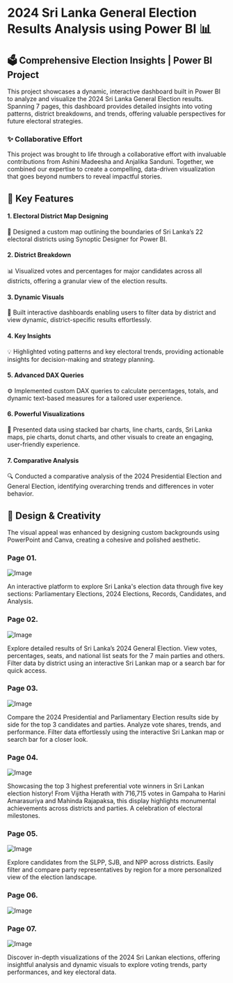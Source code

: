 # 2024 Sri Lanka General Election Results Analysis using Power BI 📊

## 🗳️ Comprehensive Election Insights | Power BI Project

This project showcases a dynamic, interactive dashboard built in Power BI to analyze and visualize the 2024 Sri Lanka General Election results. Spanning 7 pages, this dashboard provides detailed insights into voting patterns, district breakdowns, and trends, offering valuable perspectives for future electoral strategies.


### ✨ Collaborative Effort 

This project was brought to life through a collaborative effort with invaluable contributions from Ashini Madeesha and Anjalika Sanduni. Together, we combined our expertise to create a compelling, data-driven visualization that goes beyond numbers to reveal impactful stories.

## 🎯 Key Features

#### 1. Electoral District Map Designing

📍 Designed a custom map outlining the boundaries of Sri Lanka’s 22 electoral districts using Synoptic Designer for Power BI.

        
#### 2. District Breakdown

📊 Visualized votes and percentages for major candidates across all districts, offering a granular view of the election results.
 
#### 3. Dynamic Visuals
 
🔄 Built interactive dashboards enabling users to filter data by district and view dynamic, district-specific results effortlessly.
 
#### 4. Key Insights

💡 Highlighted voting patterns and key electoral trends, providing actionable insights for decision-making and strategy planning.

#### 5. Advanced DAX Queries

⚙️ Implemented custom DAX queries to calculate percentages, totals, and dynamic text-based measures for a tailored user experience.

#### 6. Powerful Visualizations

🎨 Presented data using stacked bar charts, line charts, cards, Sri Lanka maps, pie charts, donut charts, and other visuals to create an engaging, user-friendly experience.

#### 7. Comparative Analysis

🔍 Conducted a comparative analysis of the 2024 Presidential Election and General Election, identifying overarching trends and differences in voter behavior.

## 🎨 Design & Creativity

The visual appeal was enhanced by designing custom backgrounds using PowerPoint and Canva, creating a cohesive and polished aesthetic.

### Page 01.

![Image](https://github.com/user-attachments/assets/c7bc5608-d9f2-40d6-af5f-163623f19713)

An interactive platform to explore Sri Lanka's election data through five key sections: Parliamentary Elections, 2024 Elections, Records, Candidates, and Analysis.


### Page 02.

![Image](https://github.com/user-attachments/assets/09a5cb28-5a58-4f59-b03f-35c1aa5b888a)

Explore detailed results of Sri Lanka’s 2024 General Election. View votes, percentages, seats, and national list seats for the 7 main parties and others. Filter data by district using an interactive Sri Lankan map or a search bar for quick access.



### Page 03.

![Image](https://github.com/user-attachments/assets/9b3543ef-4e43-4520-8d58-e829ab2f60c6)

Compare the 2024 Presidential and Parliamentary Election results side by side for the top 3 candidates and parties. Analyze vote shares, trends, and performance. Filter data effortlessly using the interactive Sri Lankan map or search bar for a closer look.


### Page 04.

![Image](https://github.com/user-attachments/assets/51bb68c1-117b-4627-bc7c-e2017128872e)

Showcasing the top 3 highest preferential vote winners in Sri Lankan election history! From Vijitha Herath with 716,715 votes in Gampaha to Harini Amarasuriya and Mahinda Rajapaksa, this display highlights monumental achievements across districts and parties. A celebration of electoral milestones.


### Page 05.

![Image](https://github.com/user-attachments/assets/cdf78184-3f08-4cb1-a7cb-2a536d40038d)

Explore candidates from the SLPP, SJB, and NPP across districts. Easily filter and compare party representatives by region for a more personalized view of the election landscape.


### Page 06.

![Image](https://github.com/user-attachments/assets/f3ef49f5-5207-47f2-af88-e053eea5b145)


### Page 07.

![Image](https://github.com/user-attachments/assets/861f808f-aeb9-429d-b062-a5bc681c8aee)

Discover in-depth visualizations of the 2024 Sri Lankan elections, offering insightful analysis and dynamic visuals to explore voting trends, party performances, and key electoral data.
